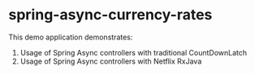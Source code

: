 spring-async-currency-rates
===========================
This demo application demonstrates:
1. Usage of Spring Async controllers with traditional CountDownLatch
2. Usage of Spring Async controllers with Netflix RxJava
